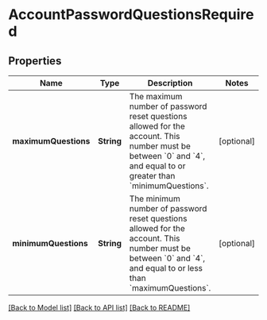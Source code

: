 # AccountPasswordQuestionsRequired

## Properties
Name | Type | Description | Notes
------------ | ------------- | ------------- | -------------
**maximumQuestions** | **String** | The maximum number of password reset questions allowed for the account. This number must be between &#x60;0&#x60; and &#x60;4&#x60;, and equal to or greater than &#x60;minimumQuestions&#x60;. | [optional] 
**minimumQuestions** | **String** | The minimum number of password reset questions allowed for the account. This number must be between &#x60;0&#x60; and &#x60;4&#x60;, and equal to or less than &#x60;maximumQuestions&#x60;. | [optional] 

[[Back to Model list]](../README.md#documentation-for-models) [[Back to API list]](../README.md#documentation-for-api-endpoints) [[Back to README]](../README.md)


